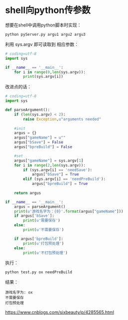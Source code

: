 # shell向python传参数

想要在shell中调用python脚本时实现：

```shell
python pyServer.py argu1 argu2 argu3
```

利用 sys.argv 即可读取到 相应参数：

```python
# coding=utf-8
import sys

if __name__ == '__main__':
    for i in range(0,len(sys.argv)):
        print(sys.argv[i])
```

改进点的话：

```python
# coding=utf-8
import sys

def parseArgument():
    if (len(sys.argv) < 2):
        raise Exception,u"arguments needed"
    
    #init
    argus = {}
    argus["gameName"] = u""
    argus["bSave"] = False
    argus["bpreBuild"] = False

    #set
    argus["gameName"] = sys.argv[1]
    for i in range(2,len(sys.argv)):
        if (sys.argv[i] == 'needSave'):
            argus["bSave"] = True
        elif (sys.argv[i] == 'needPreBuild'):
            argus["bpreBuild"] = True
    
    return argus

if __name__ == '__main__':
    argus = parseArgument()
    print(u'游戏名字为：{0}'.format(argus["gameName"]))
    if argus['bSave']:
        print(u'需要保存')
    else:
        print(u'不需要保存')

    if argus['bpreBuild']:
        print(u'打包预处理')
    else:
        print(u'不打包预处理')
```

执行：

```
python test.py ox needPreBuild
```

结果：

```
游戏名字为: ox
不需要保存
打包预处理
```





https://www.cnblogs.com/sixbeauty/p/4285565.html